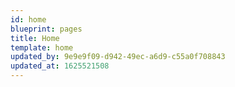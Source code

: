 ```yaml
---
id: home
blueprint: pages
title: Home
template: home
updated_by: 9e9e9f09-d942-49ec-a6d9-c55a0f708843
updated_at: 1625521508
---
```

